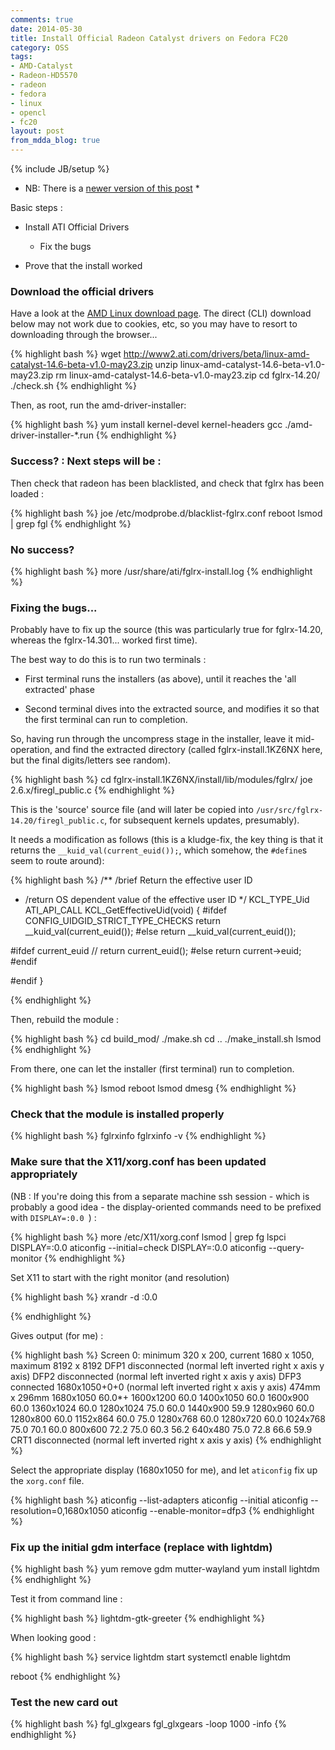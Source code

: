 ```yaml
---
comments: true
date: 2014-05-30 
title: Install Official Radeon Catalyst drivers on Fedora FC20
category: OSS
tags:
- AMD-Catalyst
- Radeon-HD5570
- radeon
- fedora
- linux
- opencl
- fc20
layout: post
from_mdda_blog: true
---
```

{% include JB/setup %}

* NB: There is a [newer version of this post](/oss/2014/10/29/install-AMD-radeon-drivers-on-FC20/) *

Basic steps : 

  * Install ATI Official Drivers
    * Fix the bugs

  * Prove that the install worked

### Download the official drivers

Have a look at the [AMD Linux download page](http://support.amd.com/en-us/download/desktop?os=Linux+x86).  The direct (CLI) download below may not work due to cookies, etc, so you may have to resort to downloading through the browser...

{% highlight bash %}
wget http://www2.ati.com/drivers/beta/linux-amd-catalyst-14.6-beta-v1.0-may23.zip
unzip linux-amd-catalyst-14.6-beta-v1.0-may23.zip 
rm linux-amd-catalyst-14.6-beta-v1.0-may23.zip 
cd fglrx-14.20/
./check.sh 
{% endhighlight %}

Then, as root, run the amd-driver-installer: 

{% highlight bash %}
yum install kernel-devel kernel-headers gcc
./amd-driver-installer-*.run 
{% endhighlight %}

### Success?  : Next steps will be :

Then check that radeon has been blacklisted, and check that fglrx has been loaded : 

{% highlight bash %}
joe /etc/modprobe.d/blacklist-fglrx.conf 
reboot
lsmod | grep fgl
{% endhighlight %}

### No success?

{% highlight bash %}
more /usr/share/ati/fglrx-install.log
{% endhighlight %}

### Fixing the bugs...

Probably have to fix up the source (this was particularly true for fglrx-14.20, whereas the fglrx-14.301... worked first time).

The best way to do this is to run two terminals : 

  * First terminal runs the installers (as above), until it reaches the 'all extracted' phase
  
  * Second terminal dives into the extracted source, and modifies it so that the first terminal can run to completion.
  
So, having run through the uncompress stage in the installer, leave it mid-operation, and find the extracted directory (called fglrx-install.1KZ6NX here, but the final digits/letters see random).
  
{% highlight bash %}
cd fglrx-install.1KZ6NX/install/lib/modules/fglrx/ 
joe 2.6.x/firegl_public.c
{% endhighlight %}

This is the 'source' source file (and will later be copied into `/usr/src/fglrx-14.20/firegl_public.c`, for subsequent kernels updates, presumably).

It needs a modification as follows (this is a kludge-fix, the key thing is that it returns the `__kuid_val(current_euid());`, which somehow, the `#define`s seem to route around): 

{% highlight bash %}
/** /brief Return the effective user ID
 *  /return OS dependent value of the effective user ID
 */
KCL_TYPE_Uid ATI_API_CALL KCL_GetEffectiveUid(void)
{
#ifdef CONFIG_UIDGID_STRICT_TYPE_CHECKS
    return __kuid_val(current_euid());
#else
    return __kuid_val(current_euid());

#ifdef current_euid
//    return current_euid();
#else
    return current->euid;
#endif

#endif
}

{% endhighlight %}

Then, rebuild the module : 

{% highlight bash %}
cd build_mod/
./make.sh
cd ..
./make_install.sh
lsmod
{% endhighlight %}

From there, one can let the installer (first terminal) run to completion.

{% highlight bash %}
lsmod
reboot
lsmod
dmesg 
{% endhighlight %}

### Check that the module is installed properly 
  
{% highlight bash %}
fglrxinfo 
fglrxinfo -v
{% endhighlight %}

### Make sure that the X11/xorg.conf has been updated appropriately

(NB : If you're doing this from a separate machine ssh session - which is probably a good idea - the display-oriented commands need to be prefixed with `DISPLAY=:0.0 `) :

{% highlight bash %}
more /etc/X11/xorg.conf
lsmod | grep fg
lspci
DISPLAY=:0.0 aticonfig --initial=check
DISPLAY=:0.0 aticonfig --query-monitor
{% endhighlight %}

Set X11 to start with the right monitor (and resolution)

{% highlight bash %}
xrandr -d :0.0

{% endhighlight %}

Gives output (for me) : 

{% highlight bash %}
Screen 0: minimum 320 x 200, current 1680 x 1050, maximum 8192 x 8192
DFP1 disconnected (normal left inverted right x axis y axis)
DFP2 disconnected (normal left inverted right x axis y axis)
DFP3 connected 1680x1050+0+0 (normal left inverted right x axis y axis) 474mm x 296mm
   1680x1050      60.0*+
   1600x1200      60.0 
   1400x1050      60.0 
   1600x900       60.0 
   1360x1024      60.0 
   1280x1024      75.0     60.0 
   1440x900       59.9 
   1280x960       60.0 
   1280x800       60.0 
   1152x864       60.0     75.0 
   1280x768       60.0 
   1280x720       60.0 
   1024x768       75.0     70.1     60.0 
   800x600        72.2     75.0     60.3     56.2 
   640x480        75.0     72.8     66.6     59.9 
CRT1 disconnected (normal left inverted right x axis y axis)
{% endhighlight %}

Select the appropriate display (1680x1050 for me), and let `aticonfig` fix up the `xorg.conf` file.


{% highlight bash %}
aticonfig --list-adapters
aticonfig --initial
aticonfig --resolution=0,1680x1050
aticonfig --enable-monitor=dfp3
{% endhighlight %}

### Fix up the initial gdm interface (replace with lightdm)

{% highlight bash %}
yum remove gdm mutter-wayland
yum install lightdm
{% endhighlight %}

Test it from command line : 

{% highlight bash %}
lightdm-gtk-greeter 
{% endhighlight %}

When looking good : 

{% highlight bash %}
service lightdm start
systemctl enable lightdm

reboot
{% endhighlight %}

### Test the new card out 

{% highlight bash %}
fgl_glxgears 
fgl_glxgears -loop 1000 -info
{% endhighlight %}

